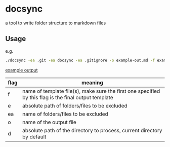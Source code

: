 # docsync

a tool to write folder structure to markdown files

## Usage

e.g.

```bash
./docsync -ea .git -ea docsync -ea .gitignore -o example-out.md -f example.tmpl
```

[example output](example-out.md)

| flag | meaning                                                                                               |
| ---- | ----------------------------------------------------------------------------------------------------- |
| f    | name of template file(s), make sure the first one specified by this flag is the final output template |
| e    | absolute path of folders/files to be excluded                                                         |
| ea   | name of  folders/files to be excluded                                                                 |
| o    | name of the output file                                                                               |
| d    | absolute path of the directory to process, current directory by default                               |
